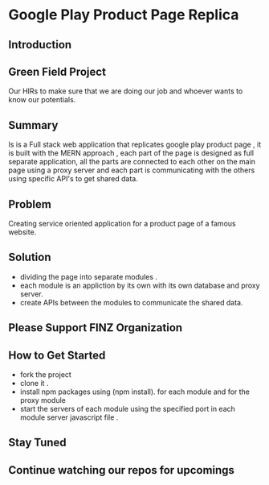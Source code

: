# Google Play Product Page Replica #

<!-- 
> This material was originally posted [here](http://www.quora.com/What-is-Amazons-approach-to-product-development-and-product-management). It is reproduced here for posterities sake.

There is an approach called "working backwards" that is widely used at Amazon. They work backwards from the customer, rather than starting with an idea for a product and trying to bolt customers onto it. While working backwards can be applied to any specific product decision, using this approach is especially important when developing new products or features.

For new initiatives a product manager typically starts by writing an internal press release announcing the finished product. The target audience for the press release is the new/updated product's customers, which can be retail customers or internal users of a tool or technology. Internal press releases are centered around the customer problem, how current solutions (internal or external) fail, and how the new product will blow away existing solutions.

If the benefits listed don't sound very interesting or exciting to customers, then perhaps they're not (and shouldn't be built). Instead, the product manager should keep iterating on the press release until they've come up with benefits that actually sound like benefits. Iterating on a press release is a lot less expensive than iterating on the product itself (and quicker!).

If the press release is more than a page and a half, it is probably too long. Keep it simple. 3-4 sentences for most paragraphs. Cut out the fat. Don't make it into a spec. You can accompany the press release with a FAQ that answers all of the other business or execution questions so the press release can stay focused on what the customer gets. My rule of thumb is that if the press release is hard to write, then the product is probably going to suck. Keep working at it until the outline for each paragraph flows. 

Oh, and I also like to write press-releases in what I call "Oprah-speak" for mainstream consumer products. Imagine you're sitting on Oprah's couch and have just explained the product to her, and then you listen as she explains it to her audience. That's "Oprah-speak", not "Geek-speak".

Once the project moves into development, the press release can be used as a touchstone; a guiding light. The product team can ask themselves, "Are we building what is in the press release?" If they find they're spending time building things that aren't in the press release (overbuilding), they need to ask themselves why. This keeps product development focused on achieving the customer benefits and not building extraneous stuff that takes longer to build, takes resources to maintain, and doesn't provide real customer benefit (at least not enough to warrant inclusion in the press release).
 -->
 
## Introduction ##

## Green Field Project ##
  Our HIRs to make sure that we are doing our job and whoever wants to know our potentials.

## Summary ##
Is is a Full stack web application that replicates google play product page , it is built with the MERN approach ,
each part of the page is designed as full separate application, all the parts are connected to each other on the main
page using a proxy server and each part is communicating with the others using specific API's to get shared data. 

## Problem ##
Creating service oriented application for a product page of a famous website.   

## Solution ##
  - dividing the page into separate modules .
  - each module is an appliction by its own with its own database and proxy server.
  - create APIs between the modules to communicate the shared data.

## Please Support FINZ Organization ##

## How to Get Started ##
- fork the project
- clone it .
- install npm packages using (npm install). for each module and for the proxy module
- start the servers of each module using the specified port in each module server javascript file .

## Stay Tuned ##

## Continue watching our repos for upcomings ##
 
